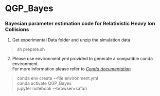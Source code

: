# QGP_Bayes
### Bayesian parameter estimation code for Relativistic Heavy Ion Collisions

1. Get experimental Data folder and unzip the simulation data
>sh prepare.sh
2. Please use environment.yml provided to generate a compatible conda environment.\
For more information please refer to *[Conda documentation](https://docs.conda.io/projects/conda/en/latest/user-guide/tasks/manage-environments.html)* 
>conda env create --file environment.yml\
>conda activate QGP_Bayes\
>jupyter notebook --browser=safari

